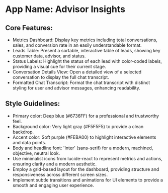 # **App Name**: Advisor Insights

## Core Features:

- Metrics Dashboard: Display key metrics including total conversations, sales, and conversion rate in an easily understandable format.
- Leads Table: Present a sortable, interactive table of leads, showing key customer data, advisor, and status.
- Status Labels: Highlight the status of each lead with color-coded labels, providing a visual cue for their current stage.
- Conversation Details View: Open a detailed view of a selected conversation to display the full chat transcript.
- Formatted Chat Transcript: Format the chat transcript with distinct styling for user and advisor messages, enhancing readability.

## Style Guidelines:

- Primary color: Deep blue (#6736FF) for a professional and trustworthy feel.
- Background color: Very light gray (#F5F5F5) to provide a clean backdrop.
- Accent color: Soft purple (#FEBA00) to highlight interactive elements and data points.
- Body and headline font: 'Inter' (sans-serif) for a modern, machined, objective, neutral look.
- Use minimalist icons from lucide-react to represent metrics and actions, ensuring clarity and a modern aesthetic.
- Employ a grid-based layout for the dashboard, providing structure and responsiveness across different screen sizes.
- Implement subtle transitions and animations for UI elements to provide a smooth and engaging user experience.